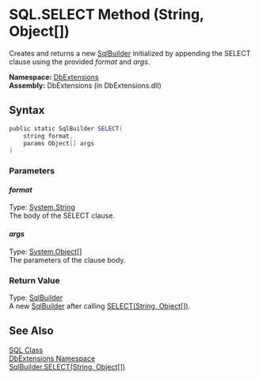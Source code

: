 SQL.SELECT Method (String, Object[])
====================================
Creates and returns a new [SqlBuilder][1] initialized by appending the SELECT clause using the provided *format* and *args*.

**Namespace:** [DbExtensions][2]  
**Assembly:** DbExtensions (in DbExtensions.dll)

Syntax
------

```csharp
public static SqlBuilder SELECT(
	string format,
	params Object[] args
)
```

### Parameters

#### *format*
Type: [System.String][3]  
The body of the SELECT clause.

#### *args*
Type: [System.Object][4][]  
The parameters of the clause body.

### Return Value
Type: [SqlBuilder][1]  
 A new [SqlBuilder][1] after calling [SELECT(String, Object[])][5]. 

See Also
--------
[SQL Class][6]  
[DbExtensions Namespace][2]  
[SqlBuilder.SELECT(String, Object[])][5]  

[1]: ../SqlBuilder/README.md
[2]: ../README.md
[3]: http://msdn.microsoft.com/en-us/library/s1wwdcbf
[4]: http://msdn.microsoft.com/en-us/library/e5kfa45b
[5]: ../SqlBuilder/SELECT_2.md
[6]: README.md